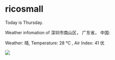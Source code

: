 # ricosmall

Today is Thursday.

Weather infomation of 深圳市南山区， 广东省， 中国: 

Weather: 晴, Temperature: 28 ℃ , Air Index: 41 优

<img src="https://github-readme-stats.vercel.app/api?username=ricosmall&show_icons=true" />
